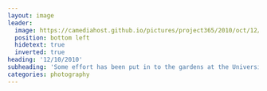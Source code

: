 ```yaml
---
layout: image
leader:
  image: https://camediahost.github.io/pictures/project365/2010/oct/12/121010.jpg
  position: bottom left
  hidetext: true
  inverted: true
heading: '12/10/2010'
subheading: 'Some effort has been put in to the gardens at the University'
categories: photography
---
```

